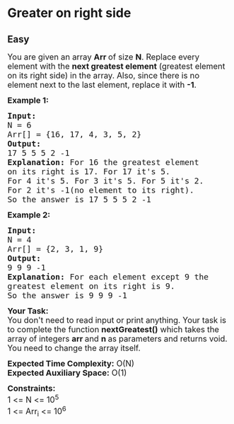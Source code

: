 # Greater on right side
## Easy
<div class="problem-statement">
                <p></p><p><span style="font-size:18px">You are given an array <strong>Arr&nbsp;</strong>of size <strong>N</strong>. Replace every element with the <strong>next greatest element</strong> (greatest element on its right side) in the array. Also, since there is no element next to the last element, replace it with <strong>-1</strong>.</span></p>

<p><span style="font-size:18px"><strong>Example 1:</strong></span></p>

<pre><span style="font-size:18px"><strong>Input:
</strong>N = 6
Arr[] = {16, 17, 4, 3, 5, 2}
<strong>Output:</strong>
17 5 5 5 2 -1
<strong>Explanation:</strong> For 16 the greatest element 
on its right is 17. For 17 it's 5. 
For 4 it's 5. For 3 it's 5. For 5 it's 2. 
For 2 it's -1(no element to its right). 
So the answer is 17 5 5 5 2 -1</span></pre>

<p><span style="font-size:18px"><strong>Example 2:</strong></span></p>

<pre><span style="font-size:18px"><strong>Input:
</strong>N = 4
Arr[] = {2, 3, 1, 9}
<strong>Output:</strong>
9 9 9 -1
<strong>Explanation: </strong>For each element except 9 the
greatest element on its right is 9.
So the answer is 9 9 9 -1</span></pre>

<p><span style="font-size:18px"><strong>Your Task:&nbsp;&nbsp;</strong><br>
You don't need to read input or print anything. Your task is to complete the function&nbsp;<strong>nextGreatest()</strong>&nbsp;which takes the array of&nbsp;integers&nbsp;<strong>arr&nbsp;</strong>and&nbsp;<strong>n</strong><strong>&nbsp;</strong>as parameters and returns void. You need to change the array itself.</span></p>

<p><span style="font-size:18px"><strong>Expected Time Complexity:</strong>&nbsp;O(N)<br>
<strong>Expected Auxiliary Space:</strong>&nbsp;O(1)</span></p>

<p><span style="font-size:18px"><strong>Constraints:</strong><br>
1 &lt;= N &lt;= 10<sup>5</sup><br>
1 &lt;= Arr<sub>i</sub> &lt;= 10<sup>6</sup></span></p>

<p>&nbsp;</p>
 <p></p>
            </div>